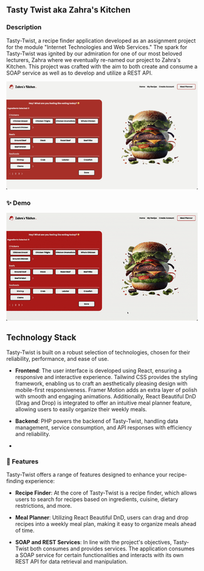 ## Tasty Twist aka Zahra's Kitchen

### Description

Tasty-Twist, a recipe finder application developed as an assignment project for the module "Internet Technologies and Web Services." The spark for Tasty-Twist was ignited by our admiration for one of our most beloved lecturers, Zahra where we eventually re-named our project to Zahra's Kitchen. This project was crafted with the aim to both create and consume a SOAP service as well as to develop and utilize a REST API.
<p align="center"> 
  <img src="frontend/src/assets/home page.png" alt="Home Page" />
</p>

### ✨ Demo

<p align="center"> 
  <img src="frontend/src/assets/demo video.gif" alt="Tasty Twist Demo" />
</p>

## Technology Stack
Tasty-Twist is built on a robust selection of technologies, chosen for their reliability, performance, and ease of use.

- **Frontend**: The user interface is developed using React, ensuring a responsive and interactive experience. Tailwind CSS provides the styling framework, enabling us to craft an aesthetically pleasing design with mobile-first responsiveness. Framer Motion adds an extra layer of polish with smooth and engaging animations. Additionally, React Beautiful DnD (Drag and Drop) is integrated to offer an intuitive meal planner feature, allowing users to easily organize their weekly meals.

- **Backend**: PHP powers the backend of Tasty-Twist, handling data management, service consumption, and API responses with efficiency and reliability.
- 
### 🤘 Features
Tasty-Twist offers a range of features designed to enhance your recipe-finding experience:

- **Recipe Finder**: At the core of Tasty-Twist is a recipe finder, which allows users to search for recipes based on ingredients, cuisine, dietary restrictions, and more.

- **Meal Planner**: Utilizing React Beautiful DnD, users can drag and drop recipes into a weekly meal plan, making it easy to organize meals ahead of time.

- **SOAP and REST Services**: In line with the project's objectives, Tasty-Twist both consumes and provides services. The application consumes a SOAP service for certain functionalities and interacts with its own REST API for data retrieval and manipulation.
